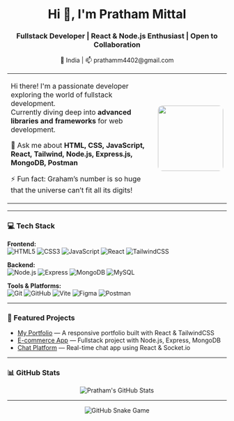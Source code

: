 <h1 align="center">Hi 👋, I'm Pratham Mittal</h1>
<h3 align="center">Fullstack Developer | React & Node.js Enthusiast | Open to Collaboration</h3>

<p align="center">
  📍 India | 📫 prathamm4402@gmail.com
</p>

<table>
<tr>
<td>

Hi there! I'm a passionate developer exploring the world of fullstack development.  
Currently diving deep into **advanced libraries and frameworks** for web development.  

💬 Ask me about **HTML, CSS, JavaScript, React, Tailwind, Node.js, Express.js, MongoDB, Postman**

⚡ Fun fact: Graham’s number is so huge that the universe can’t fit all its digits!

</td>
<td>

<img src="https://user-images.githubusercontent.com/74038190/225813708-98b745f2-7d22-48cf-9150-083f1b00d6c9.gif" width="150" style="border-radius: 10px;">

</td>
</tr>
</table>

---

### 💻 Tech Stack

**Frontend:**  
![HTML5](https://img.shields.io/badge/HTML5-E34F26?style=for-the-badge&logo=html5&logoColor=white) 
![CSS3](https://img.shields.io/badge/CSS3-1572B6?style=for-the-badge&logo=css3&logoColor=white) 
![JavaScript](https://img.shields.io/badge/JavaScript-323330?style=for-the-badge&logo=javascript&logoColor=F7DF1E) 
![React](https://img.shields.io/badge/React-20232A?style=for-the-badge&logo=react&logoColor=61DAFB) 
![TailwindCSS](https://img.shields.io/badge/TailwindCSS-38B2AC?style=for-the-badge&logo=tailwind-css&logoColor=white)

**Backend:**  
![Node.js](https://img.shields.io/badge/Node.js-339933?style=for-the-badge&logo=node.js&logoColor=white) 
![Express](https://img.shields.io/badge/Express.js-000000?style=for-the-badge&logo=express&logoColor=white) 
![MongoDB](https://img.shields.io/badge/MongoDB-47A248?style=for-the-badge&logo=mongodb&logoColor=white) 
![MySQL](https://img.shields.io/badge/MySQL-00000F?style=for-the-badge&logo=mysql&logoColor=white)

**Tools & Platforms:**  
![Git](https://img.shields.io/badge/Git-F05032?style=for-the-badge&logo=git&logoColor=white) 
![GitHub](https://img.shields.io/badge/GitHub-181717?style=for-the-badge&logo=github&logoColor=white) 
![Vite](https://img.shields.io/badge/Vite-646CFF?style=for-the-badge&logo=vite&logoColor=white) 
![Figma](https://img.shields.io/badge/Figma-F24E1E?style=for-the-badge&logo=figma&logoColor=white) 
![Postman](https://img.shields.io/badge/Postman-FF6C37?style=for-the-badge&logo=postman&logoColor=white)

---

### 🚀 Featured Projects
- [My Portfolio](https://github.com/prathammittal/portfolio) — A responsive portfolio built with React & TailwindCSS  
- [E-commerce App](https://github.com/prathammittal/ecommerce) — Fullstack project with Node.js, Express, MongoDB  
- [Chat Platform](https://github.com/prathammittal/yapyard) — Real-time chat app using React & Socket.io  

---

### 📊 GitHub Stats

<p align="center">
  <img src="https://github-readme-stats.vercel.app/api?username=prathammittal&show_icons=true&theme=radical" alt="Pratham's GitHub Stats" />
</p>

---

<p align="center">
  <img src="https://raw.githubusercontent.com/tobiasmeyhoefer/tobiasmeyhoefer/output/github-snake.svg" alt="GitHub Snake Game" />
</p>
